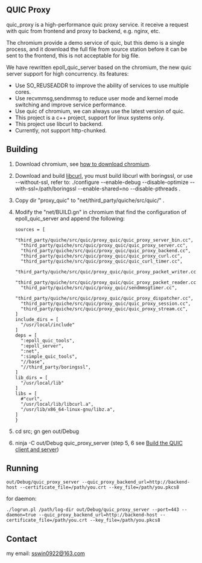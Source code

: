 ## QUIC Proxy

quic_proxy is a high-performance quic proxy service. it receive a  request with quic from frontend and proxy to backend, e.g. nginx, etc.

The chromium provide a demo service of quic, but this demo is a single process, and it download the full file from source station before it can be sent to the frontend, this is not acceptable for big file.

We have rewritten epoll_quic_server based on the chromium, the new quic server support for high concurrency. its features:

- Use SO_REUSEADDR to improve the ability of services to use multiple cores.
- Use recvmmsg,sendmmsg to reduce user mode and kernel mode switching and improve service performance.
- Use quic of chromium, we can always use the latest version of quic.
- This project is a c++ project, support for linux systems only.
- This project use libcurl to backend.
- Currently, not support http-chunked.

## Building

1. Download chromium, see [how to download chromium](https://chromium.googlesource.com/chromium/src/+/master/docs/linux_build_instructions.md/).
2. Download and build [libcurl](https://curl.haxx.se/download.html), you must build libcurl with boringssl, or use --without-ssl, refer to: ./configure --enable-debug --disable-optimize --with-ssl=/path/boringssl --enable-shared=no --disable-pthreads .
3. Copy dir "proxy_quic" to "net/third_party/quiche/src/quic/" .
4. Modify the "net/BUILD.gn" in chromium that find the configuration of epoll_quic_server and append the following:

    ```executable("quic_proxy_server") {
    sources = [
      "third_party/quiche/src/quic/proxy_quic/quic_proxy_server_bin.cc",
      "third_party/quiche/src/quic/proxy_quic/quic_proxy_server.cc",
      "third_party/quiche/src/quic/proxy_quic/quic_proxy_backend.cc",
      "third_party/quiche/src/quic/proxy_quic/quic_proxy_curl.cc",
      "third_party/quiche/src/quic/proxy_quic/quic_curl_timer.cc",
      "third_party/quiche/src/quic/proxy_quic/quic_proxy_packet_writer.cc",
      "third_party/quiche/src/quic/proxy_quic/quic_proxy_packet_reader.cc",
      "third_party/quiche/src/quic/proxy_quic/sendmmsgtimer.cc",
      "third_party/quiche/src/quic/proxy_quic/quic_proxy_dispatcher.cc",
      "third_party/quiche/src/quic/proxy_quic/quic_proxy_session.cc",
      "third_party/quiche/src/quic/proxy_quic/quic_proxy_stream.cc",
    ]
    include_dirs = [
      "/usr/local/include"
    ]
    deps = [
      ":epoll_quic_tools",
      ":epoll_server",
      ":net",
      ":simple_quic_tools",
      "//base",
      "//third_party/boringssl",
    ]
    lib_dirs = [
      "/usr/local/lib"
    ]
    libs = [
      #"curl",
      "/usr/local/lib/libcurl.a",
      "/usr/lib/x86_64-linux-gnu/libz.a",
    ]
   }
   ```

5. cd src; gn gen out/Debug
6. ninja -C out/Debug quic_proxy_server (step 5, 6 see [Build the QUIC client and server](https://www.chromium.org/quic/playing-with-quic))

## Running
```
out/Debug/quic_proxy_server --quic_proxy_backend_url=http://backend-host --certificate_file=/path/you.crt --key_file=/path/you.pkcs8
```
for daemon:
```
./logrun.pl /path/log-dir out/Debug/quic_proxy_server --port=443 --daemon=true --quic_proxy_backend_url=http://backend-host --certificate_file=/path/you.crt --key_file=/path/you.pkcs8
```


## Contact
my email: sswin0922@163.com
